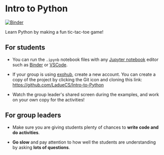 # Intro to Python

[![Binder](https://mybinder.org/badge_logo.svg)](https://mybinder.org/v2/gh/LadueCS/Intro-to-Python/HEAD)

Learn Python by making a fun tic-tac-toe game!


## For students

 - You can run the `.ipynb` notebook files with any [Jupyter notebook](https://jupyter.org/) editor such as [Binder](https://mybinder.org/v2/gh/LadueCS/Intro-to-Python/HEAD) or [VSCode](https://code.visualstudio.com/docs/datascience/jupyter-notebooks).

 - If your group is using [exohub](https://hub.exozy.me/), create a new account. You can create a copy of the project by clicking the Git icon and cloning this link: https://github.com/LadueCS/Intro-to-Python

 - Watch the group leader's shared screen during the examples, and work on your own copy for the activities!


## For group leaders

 - Make sure you are giving students plenty of chances to **write code and do activities**.

 - **Go slow** and pay attention to how well the students are understanding by asking **lots of questions**.

